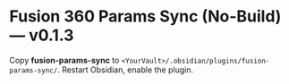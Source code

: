 # Fusion 360 Params Sync (No-Build) — v0.1.3

Copy **fusion-params-sync** to `<YourVault>/.obsidian/plugins/fusion-params-sync/`.
Restart Obsidian, enable the plugin.
